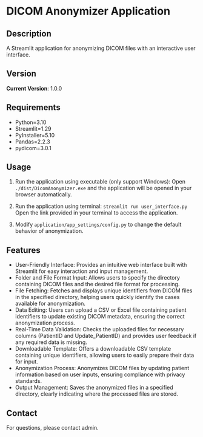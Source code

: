 # DICOM Anonymizer Application

## Description
A Streamlit application for anonymizing DICOM files with an interactive user interface.

## Version
**Current Version**: 1.0.0

## Requirements

- Python=3.10
- Streamlit=1.29
- PyInstaller=5.10
- Pandas=2.2.3
- pydicom=3.0.1

## Usage
1. Run the application using executable (only support Windows): 
   Open `./dist/DicomAnonymizer.exe` and the application will be opened in your browser automatically. 

2. Run the application using terminal: 
   `streamlit run user_interface.py`
   Open the link provided in your terminal to access the application.

3. Modify `application/app_settings/config.py` to change the default behavior of anonymization.

## Features
- User-Friendly Interface: Provides an intuitive web interface built with Streamlit for easy interaction and input management.
- Folder and File Format Input: Allows users to specify the directory containing DICOM files and the desired file format for processing.
- File Fetching: Fetches and displays unique identifiers from DICOM files in the specified directory, helping users quickly identify the cases available for anonymization.
- Data Editing: Users can upload a CSV or Excel file containing patient identifiers to update existing DICOM metadata, ensuring the correct anonymization process.
- Real-Time Data Validation: Checks the uploaded files for necessary columns (PatientID and Update_PatientID) and provides user feedback if any required data is missing.
- Downloadable Template: Offers a downloadable CSV template containing unique identifiers, allowing users to easily prepare their data for input.
- Anonymization Process: Anonymizes DICOM files by updating patient information based on user inputs, ensuring compliance with privacy standards.
- Output Management: Saves the anonymized files in a specified directory, clearly indicating where the processed files are stored.

## Contact
For questions, please contact admin.